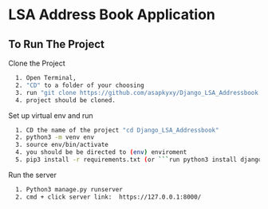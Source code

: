 
# LSA Address Book Application




## To Run The Project

Clone the Project
```bash
  1. Open Terminal, 
  2. "CD" to a folder of your choosing
  3. run "git clone https://github.com/asapkyxy/Django_LSA_Addressbook.git"
  4. project should be cloned.
```

Set up virtual env and run
```bash
  1. CD the name of the project "cd Django_LSA_Addressbook"
  2. python3 -m venv env
  3. source env/bin/activate
  4. you should be be directed to (env) enviroment
  5. pip3 install -r requirements.txt (or ```run python3 install django``` to get the latest django)
```
Run the server
```bash
  1. Python3 manage.py runserver
  2. cmd + click server link:  https://127.0.0.1:8000/
```

